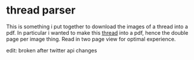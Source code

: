 # thread parser

This is something i put together to download the images of a thread into a pdf. In particular i wanted to make this [thread](https://twitter.com/amasad/status/1586759472386449408 "facebook's little red book")  into a pdf, hence the double page per image thing. Read in two page view for optimal experience.

edit: broken after twitter api changes
